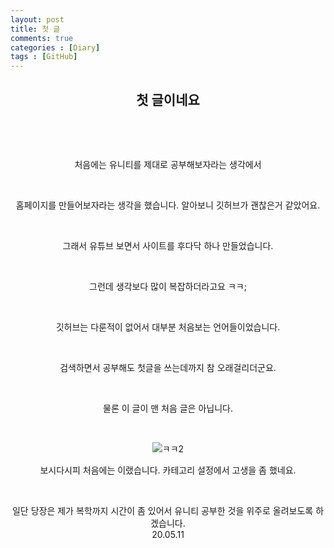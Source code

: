 ```yaml
---
layout: post
title: 첫 글
comments: true
categories : [Diary]
tags : [GitHub]
---
```




##  <center>첫 글이네요</center>


​    

​    

<center>처음에는 유니티를 제대로 공부해보자라는 생각에서</center>


​    

<center>홈페이지를 만들어보자라는 생각을 했습니다. 알아보니 깃허브가 괜찮은거 같았어요.</center>


​    

<center>그래서 유튜브 보면서 사이트를 후다닥 하나 만들었습니다.</center>


​    

<center>그런데 생각보다 많이 복잡하더라고요 ㅋㅋ;</center>


​    

<center>깃허브는 다룬적이 없어서 대부분 처음보는 언어들이었습니다.</center>


​    

<center>검색하면서 공부해도 첫글을 쓰는데까지 참 오래걸리더군요.</center>

​    



<center>물론 이 글이 맨 처음 글은 아닙니다.</center>


​    
<p align= "center">
  <img src="https://user-images.githubusercontent.com/82802067/117766301-5064e880-b26a-11eb-9a14-895976405235.png" alt="ㅋㅋ2"/>
</p>
  




<center>보시다시피 처음에는 이랬습니다. 카테고리 설정에서 고생을 좀 했네요.</center>


​    


<center>일단 당장은 제가 복학까지 시간이 좀 있어서  유니티 공부한 것을 위주로 올려보도록 하겠습니다.</center>



<center> 20.05.11</center>






